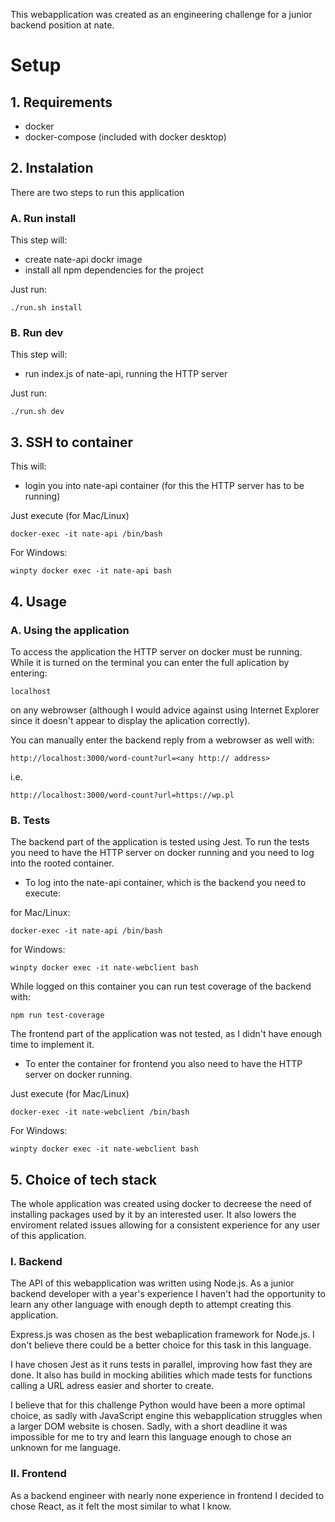 This webapplication was created as an engineering challenge for a junior backend position at nate.

# Setup
## 1. Requirements
- docker
- docker-compose (included with docker desktop)

## 2. Instalation

There are two steps to run this application

### A. Run install
This step will:
- create nate-api dockr image
- install all npm dependencies for the project

Just run:
```
./run.sh install
```

### B. Run dev
This step will:
- run index.js of nate-api, running the HTTP server

Just run:
```
./run.sh dev
```

##  3. SSH to container
This will:
- login you into nate-api container (for this the HTTP server has to be running)

Just execute (for Mac/Linux)
```
docker-exec -it nate-api /bin/bash
```
For Windows:
```
winpty docker exec -it nate-api bash
```
## 4. Usage

### A. Using the application
To access the application the HTTP server on docker must be running. While it is turned on the terminal you can enter the full aplication by entering:
```
localhost
```
on any webrowser (although I would advice against using Internet Explorer since it doesn't appear to display the aplication correctly).

You can manually enter the backend reply from a webrowser as well with:
```
http://localhost:3000/word-count?url=<any http:// address>
```
i.e.
```
http://localhost:3000/word-count?url=https://wp.pl
```

### B. Tests
The backend part of the application is tested using Jest. To run the tests you need to have the HTTP server on docker running and you need to log into the rooted container.

- To log into the nate-api container, which is the backend you need to execute:

for Mac/Linux:
```
docker-exec -it nate-api /bin/bash
```
for Windows:
```
winpty docker exec -it nate-webclient bash
```

While logged on this container you can run test coverage of the backend with:
```
npm run test-coverage
```

The frontend part of the application was not tested, as I didn't have enough time to implement it.

- To enter the container for frontend you also need to have the HTTP server on docker running.

Just execute (for Mac/Linux)
```
docker-exec -it nate-webclient /bin/bash
```
For Windows:
```
winpty docker exec -it nate-webclient bash
```

## 5. Choice of tech stack
The whole application was created using docker to decreese the need of installing packages used by it by an interested user. It also lowers the enviroment related issues allowing for a consistent experience for any user of this application.

### I. Backend
The API of this webapplication was written using Node.js. As a junior backend developer with a year's experience I haven't had the opportunity to learn any other language with enough depth to attempt creating this application.

Express.js was chosen as the best webaplication framework for Node.js. I don't believe there could be a better choice for this task in this language.

I have chosen Jest as it runs tests in parallel, improving how fast they are done. It also has build in mocking abilities which made tests for functions calling a URL adress easier and shorter to create.

I believe that for this challenge Python would have been a more optimal choice, as sadly with JavaScript engine this webapplication struggles when a larger DOM website is chosen. Sadly, with a short deadline it was impossible for me to try and learn this language enough to chose an unknown for me language.

### II. Frontend
As a backend engineer with nearly none experience in frontend I decided to chose React, as it felt the most similar to what I know.